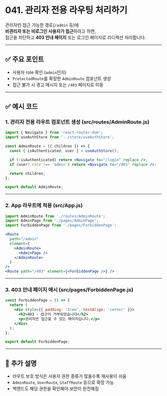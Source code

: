 # 041. 관리자 전용 라우팅 처리하기

관리자만 접근 가능한 경로(`/admin` 등)에  
**비관리자 또는 비로그인 사용자가 접근**하려고 하면,  
접근을 차단하고 **403 안내 페이지** 또는 로그인 페이지로 리디렉션 처리합니다.

---

## ✅ 주요 포인트
- 사용자 role 확인 (`admin`인지)
- `ProtectedRoute`를 확장한 `AdminRoute` 컴포넌트 생성
- 접근 불가 시 경고 메시지 또는 `/403` 페이지로 이동

---

## ✅ 예시 코드

### 1. 관리자 전용 라우트 컴포넌트 생성 (src/routes/AdminRoute.js)

```jsx
import { Navigate } from 'react-router-dom';
import useAuthStore from '../store/useAuthStore';

const AdminRoute = ({ children }) => {
  const { isAuthenticated, user } = useAuthStore();

  if (!isAuthenticated) return <Navigate to="/login" replace />;
  if (user?.role !== 'admin') return <Navigate to="/403" replace />;

  return children;
};

export default AdminRoute;
```

---

### 2. App 라우트에 적용 (src/App.js)

```jsx
import AdminRoute from './routes/AdminRoute';
import AdminPage from './pages/AdminPage';
import ForbiddenPage from './pages/ForbiddenPage';

<Route
  path="/admin"
  element={
    <AdminRoute>
      <AdminPage />
    </AdminRoute>
  }
/>
<Route path="/403" element={<ForbiddenPage />} />
```

---

### 3. 403 안내 페이지 예시 (src/pages/ForbiddenPage.js)

```jsx
const ForbiddenPage = () => {
  return (
    <div style={{ padding: '2rem', textAlign: 'center' }}>
      <h2>403 - 접근이 거부되었습니다</h2>
      <p>관리자만 접근할 수 있는 페이지입니다.</p>
    </div>
  );
};

export default ForbiddenPage;
```

---

## 📝 추가 설명
- 라우트 보호 방식은 사용자 권한 종류가 많을수록 재사용이 쉬움
- `AdminRoute`, `UserRoute`, `StaffRoute` 등으로 확장 가능
- 백엔드도 해당 권한을 확인해야 보안이 완전해짐
